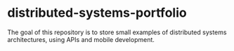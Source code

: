 # distributed-systems-portfolio
The goal of this repository is to store small examples of distributed systems architectures, using APIs and mobile development.

